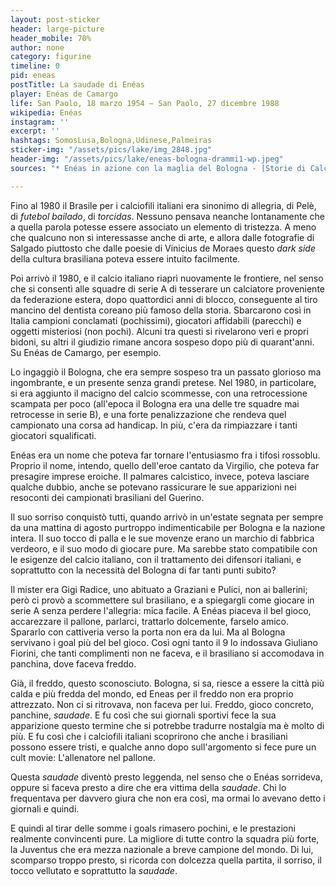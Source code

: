 ```yaml
---
layout: post-sticker
header: large-picture
header_mobile: 70%
author: none
category: figurine
timeline: 0
pid: eneas
postTitle: La saudade di Enéas
player: Enéas de Camargo
life: San Paolo, 18 marzo 1954 – San Paolo, 27 dicembre 1988
wikipedia: Enéas
instagram: ''
excerpt: ''
hashtags: SomosLusa,Bologna,Udinese,Palmeiras
sticker-img: "/assets/pics/lake/img_2848.jpg"
header-img: "/assets/pics/lake/eneas-bologna-drammi1-wp.jpeg"
sources: "* Enéas in azione con la maglia del Bologna - [Storie di Calcio](https://storiedicalcio.altervista.org/blog/eneas-centravanti-fuggiva-dal-freddo.html)"

---
```

Fino al 1980 il Brasile per i calciofili italiani era sinonimo di allegria, di Pelè, di _futebol bailado_, di _torcidas_. Nessuno pensava neanche lontanamente che a quella parola potesse essere associato un elemento di tristezza. A meno che qualcuno non si interessasse anche di arte, e allora dalle fotografie di Salgado piuttosto che dalle poesie di Vinicius de Moraes questo _dark side_ della cultura brasiliana poteva essere intuito facilmente.

Poi arrivò il 1980, e il calcio italiano riaprì nuovamente le frontiere, nel senso che si consentì alle squadre di serie A di tesserare un calciatore proveniente da federazione estera, dopo quattordici anni di blocco, conseguente al tiro mancino del dentista coreano più famoso della storia. Sbarcarono così in Italia campioni conclamati (pochissimi), giocatori affidabili (parecchi) e oggetti misteriosi (non pochi). Alcuni tra questi si rivelarono veri e propri bidoni, su altri il giudizio rimane ancora sospeso dopo più di quarant'anni. Su Enéas de Camargo, per esempio.

Lo ingaggiò il Bologna, che era sempre sospeso tra un passato glorioso ma ingombrante, e un presente senza grandi pretese. Nel 1980, in particolare, si era aggiunto il macigno del calcio scommesse, con una retrocessione scampata per poco (all'epoca il Bologna era una delle tre squadre mai retrocesse in serie B), e una forte penalizzazione che rendeva quel campionato una corsa ad handicap. In più, c'era da rimpiazzare i tanti giocatori squalificati.

Enéas era un nome che poteva far tornare l'entusiasmo fra i tifosi rossoblu. Proprio il nome, intendo, quello dell'eroe cantato da Virgilio, che poteva far presagire imprese eroiche. Il palmares calcistico, invece, poteva lasciare qualche dubbio, anche se potevano rassicurare le sue apparizioni nei resoconti dei campionati brasiliani del Guerino.

Il suo sorriso conquistò tutti, quando arrivò in un'estate segnata per sempre da una mattina di agosto purtroppo indimenticabile per Bologna e la nazione intera. Il suo tocco di palla e le sue movenze erano un marchio di fabbrica verdeoro, e il suo modo di giocare pure. Ma sarebbe stato compatibile con le esigenze del calcio italiano, con il trattamento dei difensori italiani, e soprattutto con la necessità del Bologna di far tanti punti subito?

Il mister era Gigi Radice, uno abituato a Graziani e Pulici, non ai ballerini; però ci provò a scommettere sul brasiliano, e a spiegargli come giocare in serie A senza perdere l'allegria: mica facile. A Enéas piaceva il bel gioco, accarezzare il pallone, parlarci, trattarlo dolcemente, farselo amico. Spararlo con cattiveria verso la porta non era da lui. Ma al Bologna servivano i goal più del bel gioco. Così ogni tanto il 9 lo indossava Giuliano Fiorini, che tanti complimenti non ne faceva, e il brasiliano si accomodava in panchina, dove faceva freddo.

Già, il freddo, questo sconosciuto. Bologna, si sa, riesce a essere la città più calda e più fredda del mondo, ed Eneas per il freddo non era proprio attrezzato. Non ci si ritrovava, non faceva per lui. Freddo, gioco concreto, panchine, _saudade_. E fu così che sui giornali sportivi fece la sua apparizione questo termine che si potrebbe tradurre nostalgia ma è molto di più. E fu così che i calciofili italiani scoprirono che anche i brasiliani possono essere tristi, e qualche anno dopo sull'argomento si fece pure un cult movie: L'allenatore nel pallone.

Questa _saudade_ diventò presto leggenda, nel senso che o Enéas sorrideva, oppure si faceva presto a dire che era vittima della _saudade_. Chi lo frequentava per davvero giura che non era così, ma ormai lo avevano detto i giornali e quindi.

E quindi al tirar delle somme i goals rimasero pochini, e le prestazioni realmente convincenti pure. La migliore di tutte contro la squadra più forte, la Juventus che era mezza nazionale a breve campione del mondo. Di lui, scomparso troppo presto, si ricorda con dolcezza quella partita, il sorriso, il tocco vellutato e soprattutto la _saudade_.
